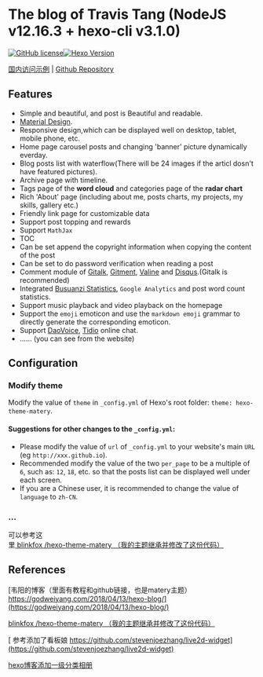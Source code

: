 # The blog of Travis Tang (NodeJS v12.16.3 + hexo-cli v3.1.0)

[![GitHub license](https://img.shields.io/github/license/blinkfox/hexo-theme-matery.svg)](https://github.com/blinkfox/hexo-theme-matery/blob/master/LICENSE)[![Hexo Version](https://img.shields.io/badge/hexo-%3E%3D%203.0-blue.svg)](http://hexo.io) 

[国内访问示例](https://tangg555.github.io/) | [Github Repository](https://github.com/tangg555/tangg555.github.io)

## Features

- Simple and beautiful, and post is Beautiful and readable.
- [Material Design](https://material.io/).
- Responsive design,which can be displayed well on desktop, tablet, mobile phone, etc.
- Home page carousel posts and changing 'banner' picture dynamically everday.
- Blog posts list with waterflow(There will be 24 images if the articl dosn't have  featured pictures).
- Archive page with timeline.
- Tags page of the **word cloud** and categories page of the **radar chart**
- Rich 'About' page (including about me, posts charts, my projects, my skills, gallery etc.)
- Friendly link page for customizable data
- Support post topping and rewards
- Support `MathJax`
- TOC
- Can be set append the copyright information when copying the content of the post
- Can be set to do password verification when reading a post
- Comment module of [Gitalk](https://gitalk.github.io/), [Gitment](https://imsun.github.io/gitment/), [Valine](https://valine.js.org/) and [Disqus](https://disqus.com/).(Gitalk is recommended)
- Integrated [Busuanzi Statistics](http://busuanzi.ibruce.info/), `Google Analytics` and post word count statistics.
- Support music playback and video playback on the homepage
- Support the `emoji` emoticon and use the `markdown emoji` grammar to directly generate the corresponding emoticon.
- Support [DaoVoice](http://www.daovoice.io/), [Tidio](https://www.tidio.com/) online chat.
- ...... (you can see from the website)


## Configuration

### Modify theme

Modify the value of `theme` in `_config.yml` of Hexo's root folder: `theme: hexo-theme-matery`.

#### Suggestions for other changes to the `_config.yml`:

- Please modify the value of `url` of `_config.yml` to your website's main `URL` (eg `http://xxx.github.io`).
- Recommended modify the value of the two `per_page` to be a multiple of `6`, such as: `12`, `18`, etc. so that the posts list can be displayed well under each screen.
- If you are a Chinese user, it is recommended to change the value of `language` to `zh-CN`.

### ...

可以参考这里[ blinkfox /hexo-theme-matery （我的主题继承并修改了这份代码）](https://github.com/blinkfox/hexo-theme-matery)


## References 
[韦阳的博客（里面有教程和github链接，也是matery主题） https://godweiyang.com/2018/04/13/hexo-blog/](https://godweiyang.com/2018/04/13/hexo-blog/)

[ blinkfox /hexo-theme-matery （我的主题继承并修改了这份代码）](https://github.com/blinkfox/hexo-theme-matery)

[ 参考添加了看板娘 https://github.com/stevenjoezhang/live2d-widget](https://github.com/stevenjoezhang/live2d-widget)

[ hexo博客添加一级分类相册](https://liyangzone.com/2019/07/22/hexo%E5%8D%9A%E5%AE%A2%E6%B7%BB%E5%8A%A0%E4%B8%80%E7%BA%A7%E5%88%86%E7%B1%BB%E7%9B%B8%E5%86%8C/)